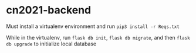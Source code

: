 # cn2021-backend
Must install a virtualenv environment and run `pip3 install -r Reqs.txt`

While in the virtualenv, run `flask db init`, `flask db migrate`, and then `flask db upgrade` to initialize local database
